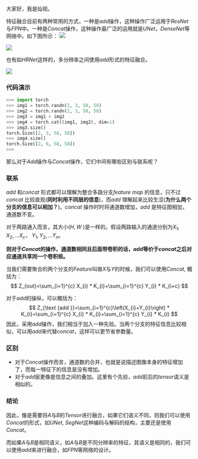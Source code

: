 大家好，我是灿视。

特征融合目前有两种常用的方式，一种是$add$操作，这种操作广泛运用于$ResNet$与$FPN$中。一种是$Concat$操作，这种操作最广泛的运用就是$UNet$，$DenseNet$等网络中。如下图所示：
![](https://files.mdnice.com/user/6935/870c20bd-c175-4d39-a11e-c588f000750f.png)

![](https://files.mdnice.com/user/6935/5dc4c88d-b11a-4511-9cf0-110e9835eb0f.png)

也有如$HRNet$这样的，多分辨率之间使用$add$形式的特征融合。

![](https://files.mdnice.com/user/6935/95f65847-5878-41fd-8385-8af2967df8d6.png)



### 代码演示

```python
>>> import torch
>>> img1 = torch.randn(2, 3, 58, 58)
>>> img2 = torch.randn(2, 3, 58, 58)
>>> img3 = img1 + img2
>>> img4 = torch.cat((img1, img2), dim=1)
>>> img3.size()
torch.Size([2, 3, 58, 58])
>>> img4.size()
torch.Size([2, 6, 58, 58])
>>>
```



那么对于$Add$操作与$Concat$操作，它们中间有哪些区别与联系呢？

### 联系

$add$ 和$concat$ 形式都可以理解为整合多路分支$feature$ $map$ 的信息，只不过$concat$ 比较直观(**同时利用不同层的信息**)，而$add$ 理解起来比较生涩(**为什么两个分支的信息可以相加？**)。$concat$ 操作时时将通道数增加，$add$ 是特征图相加，通道数不变。

对于两路通入而言，其大小($H, W$ )是一样的。假设两路输入的通道分别为$X_{1}, X_{2}, … X_{c}$， $Y_{1}, Y_{2},…Y_{n}$。



**则对于$Concat$的操作，通道数相同且后面带卷积的话，$add$等价于$concat$之后对应通道共享同一个卷积核。**

当我们需要聚合的两个分支的$Feature$叫做$X$与$Y$的时候，我们可以使用$Concat$, 概括为：
$$
Z_{out}=\sum_{i=1}^{c} X_{i} * K_{i}+\sum_{i=1}^{c} Y_{i} * K_{i+c}
$$


对于$add$的操纵，可以概括为：
$$
Z_{\text {add }}=\sum_{i=1}^{c}\left(X_{i}+Y_{i}\right) * K_{i}=\sum_{i=1}^{c} X_{i} * K_{i}+\sum_{i=1}^{c} Y_{i} * K_{i}
$$
因此，采用$add$操作，我们相当于加入一种先验。当两个分支的特征信息比较相似，可以用$add$来代替$concat$，这样可以更节省参数量。

### 区别

- 对于$Concat$操作而言，通道数的合并，也就是说描述图像本身的特征增加了，而每一特征下的信息是没有增加。
- 对于$add$层更像是信息之间的叠加。这里有个先验，$add$前后的$tensor$语义是相似的。

### 结论
因此，像是需要将$A$与$B$的$Tensor$进行融合，如果它们语义不同，则我们可以使用$Concat$的形式，如$UNet$, $SegNet$这种编码与解码的结构，主要还是使用$Concat$。

而如果$A$与$B$是相同语义，如$A$与$B$是不同分辨率的特征，其语义是相同的，我们可以使用$add$来进行融合，如$FPN$等网络的设计。


